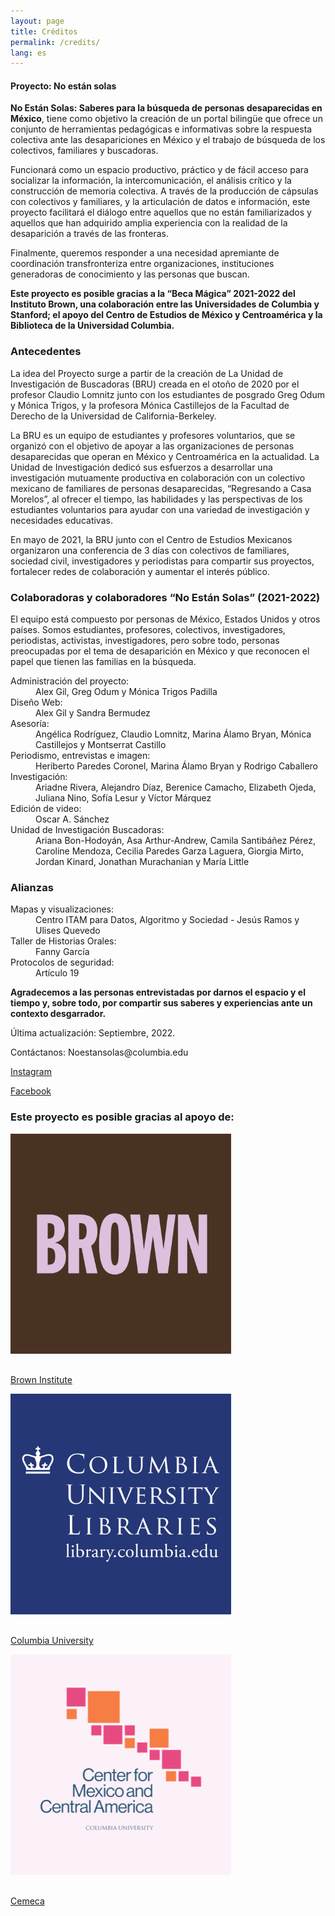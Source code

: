 ```yaml
---
layout: page
title: Créditos
permalink: /credits/
lang: es
---
```


<div id="about">

<h4>Proyecto: No están solas</h4>

<div class="pink">
<p><strong>No Están Solas: Saberes para la búsqueda de personas desaparecidas en México</strong>, tiene como objetivo la creación de un portal bilingüe que ofrece un conjunto de herramientas pedagógicas e informativas sobre la respuesta colectiva ante las desapariciones en México y el trabajo de búsqueda de los colectivos, familiares y buscadoras.</p>
<p>Funcionará como un espacio productivo, práctico y de fácil acceso para socializar la información, la intercomunicación, el análisis crítico y la construcción de memoria colectiva. A través de la producción de cápsulas con colectivos y familiares, y la articulación de datos e información, este proyecto facilitará el diálogo entre aquellos que no están familiarizados y aquellos que han adquirido amplia experiencia con la realidad de la desaparición a través de las fronteras.</p>
<p>Finalmente, queremos responder a una necesidad apremiante de coordinación transfronteriza entre organizaciones, instituciones generadoras de conocimiento y las personas que buscan.</p>

<p><strong>Este proyecto es posible gracias a la “Beca Mágica” 2021-2022 del Instituto Brown, una colaboración entre las Universidades de Columbia y Stanford; el apoyo del Centro de Estudios de México y Centroamérica y la Biblioteca de la Universidad Columbia.</strong></p>
</div>

<div class="spacer_b"></div>

<div class="archivo" data-color="neutro">
<h3>Antecedentes</h3>
<p>La idea del Proyecto surge a partir de la creación de La Unidad de Investigación de Buscadoras (BRU) creada en el otoño de 2020 por el profesor Claudio Lomnitz junto con los estudiantes de posgrado Greg Odum y Mónica Trigos, y la profesora Mónica Castillejos de la Facultad de Derecho de la Universidad de California-Berkeley.</p>
<p>La BRU es un equipo de estudiantes y profesores voluntarios, que se organizó con el objetivo de apoyar a las organizaciones de personas desaparecidas que operan en México y Centroamérica en la actualidad. La Unidad de Investigación dedicó sus esfuerzos a desarrollar una investigación mutuamente productiva en colaboración con un colectivo mexicano de familiares de personas desaparecidas, “Regresando a Casa Morelos”, al ofrecer el tiempo, las habilidades y las perspectivas de los estudiantes voluntarios para ayudar con una variedad de investigación y necesidades educativas.</p>
<p>En mayo de 2021, la BRU junto con el Centro de Estudios Mexicanos organizaron una conferencia de 3 días con colectivos de familiares, sociedad civil, investigadores y periodistas para compartir sus proyectos, fortalecer redes de colaboración y aumentar el interés público.</p>
</div>



<div class="archivo animatable fadeInUp" id="stories" data-color="neutro">
<h3>Colaboradoras y colaboradores “No Están Solas” (2021-2022)</h3>

<p>El equipo está compuesto por personas de México, Estados Unidos y otros países. Somos estudiantes, profesores, colectivos, investigadores, periodistas, activistas, investigadores, pero sobre todo, personas preocupadas por el tema de desaparición en México y que reconocen el papel que tienen las familias en la búsqueda.</p>

<dl>
<dt>Administración del proyecto:</dt>
<dd>Alex Gil, Greg Odum y Mónica Trigos Padilla</dd>
<dt>Diseño Web:</dt>
<dd>Alex Gil y Sandra Bermudez</dd>
<dt>Asesoría:</dt>
<dd>Angélica Rodríguez, Claudio Lomnitz, Marina Álamo Bryan, Mónica Castillejos y Montserrat Castillo</dd>
<dt>Periodismo, entrevistas e imagen:</dt>
<dd>Heriberto Paredes Coronel, Marina Álamo Bryan y Rodrigo Caballero</dd>
<dt>Investigación:</dt>
<dd>Ariadne Rivera, Alejandro Díaz, Berenice Camacho, Elizabeth Ojeda, Juliana Nino, Sofía Lesur y Víctor Márquez</dd>
<dt>Edición de video:</dt>
<dd>Oscar A. Sánchez</dd>
<dt>Unidad de Investigación Buscadoras:</dt>
<dd>Ariana Bon-Hodoyán, Asa Arthur-Andrew, Camila Santibáñez Pérez, Caroline Mendoza, Cecilia Paredes Garza Laguera, Giorgia Mirto, Jordan Kinard, Jonathan Murachanian y María Little</dd>
</dl>

</div>


<div class="archivo animatable fadeInUp" id="stories" data-color="neutro">
<h3>Alianzas</h3>
<dl>
<dt>Mapas y visualizaciones:</dt>
<dd>Centro ITAM para Datos, Algoritmo y Sociedad - Jesús Ramos y Ulises Quevedo</dd>
<dt>Taller de Historias Orales:</dt>
<dd>Fanny García</dd>
<dt>Protocolos de seguridad:</dt>
<dd>Artículo 19</dd>
</dl>
</div>


<div class="pink animatable fadeInUp">
<p><strong>Agradecemos a las personas entrevistadas por darnos el espacio y el tiempo y, sobre todo, por compartir sus saberes y experiencias ante un contexto desgarrador.</strong></p>
</div>

<div class="archivo animatable fadeInUp">
  <p class="footer"><span>Última actualización:</span> Septiembre, 2022.</p>
  <p class="footer"><span>Contáctanos:</span> Noestansolas@columbia.edu</p>
  <p class="footer"><a href="https://www.instagram.com/no_estan.solas/?igshid=YmMyMTA2M2Y=" target="_blank">Instagram</a></p>
  <p class="footer"><a href="https://www.facebook.com/Bridging-the-Search-112376501363178/about/?ref=page_internal" target="_blank">Facebook</a></p>
</div><!-- /content /archivo -->


<div class="archivo animatable fadeInUp">

<h3>Este proyecto es posible gracias al apoyo de:</h3>
<div class="row">
  <div class="column">
    <img src="../assets/images/Brown_logo_brown.png" style="width:70%; margin-bottom:16px;"/>
    <p><a href="https://brown.stanford.edu" target="_blank">Brown Institute</a></p>
  </div>
  <div class="column">
    <img src="../assets/images/columbia.jpg" style="width:70%; margin-bottom:16px;"/>
    <p><a href="https://library.columbia.edu" target="_blank">Columbia University</a></p>
  </div>
  <div class="column">
    <img src="../assets/images/cemeca.png" style="width:70%; margin-bottom:16px;"/>
    <p><a href="#" target="_blank">Cemeca</a></p>
  </div>
</div><!-- /row -->
</div><!-- /content /archivo -->


</div> <!-- /about -->
